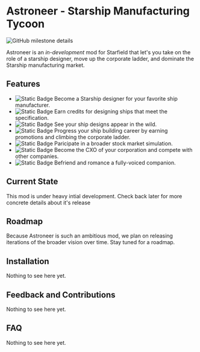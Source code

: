 # Astroneer - Starship Manufacturing Tycoon

![GitHub milestone details](https://img.shields.io/github/milestones/progress-percent/codegangsta/Astroneer/1?link=https%3A%2F%2Fgithub.com%2Fcodegangsta%2FAstroneer%2Fmilestone%2F1)

Astroneer is an _in-development_ mod for Starfield that let's you take on the role of a starship designer, move up the corporate ladder, and dominate the Starship manufacturing market.

## Features

- ![Static Badge](https://img.shields.io/badge/status-WIP-yellow) Become a Starship designer for your favorite ship manufacturer.
- ![Static Badge](https://img.shields.io/badge/status-WIP-yellow) Earn credits for designing ships that meet the specification.
- ![Static Badge](https://img.shields.io/badge/status-planned-purple) See your ship designs appear in the wild.
- ![Static Badge](https://img.shields.io/badge/status-planned-purple) Progress your ship building career by earning promotions and climbing the corporate ladder.
- ![Static Badge](https://img.shields.io/badge/status-concept-purple) Paricipate in a broader stock market simulation.
- ![Static Badge](https://img.shields.io/badge/status-concept-purple) Become the CXO of your corporation and compete with other companies.
- ![Static Badge](https://img.shields.io/badge/status-concept-purple) Befriend and romance a fully-voiced companion.

## Current State

This mod is under heavy intial development. Check back later for more concrete details about it's release

## Roadmap

Because Astroneer is such an ambitious mod, we plan on releasing iterations of the broader vision over time. Stay tuned for a roadmap.

## Installation

Nothing to see here yet.

## Feedback and Contributions

Nothing to see here yet.

## FAQ

Nothing to see here yet.
